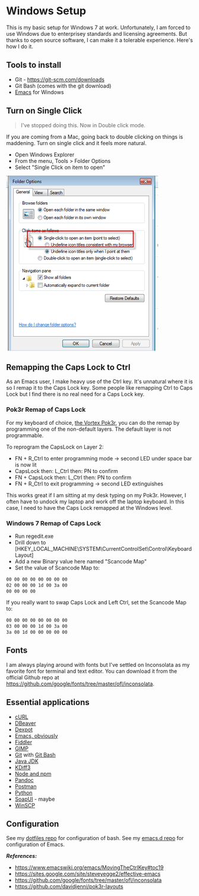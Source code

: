 # Windows Setup

This is my basic setup for Windows 7 at work. Unfortunately, I am forced to use Windows
due to enterprisey standards and licensing agreements. But thanks to open source software,
I can make it a tolerable experience. Here's how I do it. 

## Tools to install

* Git - https://git-scm.com/downloads
* Git Bash (comes with the git download)
* [Emacs](https://www.gnu.org/software/emacs/download.html) for Windows

## Turn on Single Click

> I've stopped doing this. Now in Double click mode. 

If you are coming from a Mac, going back to double clicking on things is maddening. 
Turn on single click and it feels more natural.

* Open Windows Explorer
* From the menu, Tools > Folder Options
* Select "Single Click on item to open"

![Single click](images/singleclick.png)

## Remapping the Caps Lock to Ctrl

As an Emacs user, I make heavy use of the Ctrl key. It's unnatural where it is
so I remap it to the Caps Lock key. Some people like remapping Ctrl to Caps Lock
but I find there is no real need for a Caps Lock key.

### Pok3r Remap of Caps Lock

For my keyboard of choice, [the Vortex Pok3r](https://www.amazon.com/Mechanical-Keyboard-Keycaps-Cherry-Mx-Blue/dp/B00OFM51L2/), you can do the remap by programming
one of the non-default layers. The default layer is not programmable.

To reprogram the CapsLock on Layer 2:

* FN + R_Ctrl to enter programming mode -> second LED under space bar is now lit
* CapsLock then: L_Ctrl then: PN to confirm
* FN + CapsLock then: L_Ctrl then: PN to confirm
* FN + R_Ctrl to exit programming -> second LED extinguishes

This works great if I am sitting at my desk typing on my Pok3r. However, I often
have to undock my laptop and work off the laptop keyboard. In this case, I need
to have the Caps Lock remapped at the Windows level.

### Windows 7 Remap of Caps Lock

* Run regedit.exe
* Drill down to [HKEY_LOCAL_MACHINE\SYSTEM\CurrentControlSet\Control\Keyboard Layout]
* Add a new Binary value here named "Scancode Map"
* Set the value of Scancode Map to:

```
00 00 00 00 00 00 00 00
02 00 00 00 1d 00 3a 00
00 00 00 00
```

If you really want to swap Caps Lock and Left Ctrl, set the Scancode Map to:

```
00 00 00 00 00 00 00 00
03 00 00 00 1d 00 3a 00
3a 00 1d 00 00 00 00 00
```

## Fonts

I am always playing around with fonts but I've settled on Inconsolata as my
favorite font for terminal and text editor. You can download it from
the official Github repo at https://github.com/google/fonts/tree/master/ofl/inconsolata.

## Essential applications

* [cURL](https://curl.haxx.se/download.html)
* [DBeaver](https://dbeaver.io/)
* [Dexpot](https://dexpot.de/)
* [Emacs, obviously ](https://www.gnu.org/software/emacs/download.html)
* [Fiddler](https://www.telerik.com/fiddler)
* [GIMP](https://www.gimp.org/downloads/Windows.html)
* [Git](https://git-scm.com/download/win) with [Git Bash](https://gitforwindows.org/)
* [Java JDK](http://www.oracle.com/technetwork/java/javase/downloads/jdk8-downloads-2133151.html)
* [KDiff3](http://kdiff3.sourceforge.net/)
* [Node and npm](https://nodejs.org/en/)
* [Pandoc](https://pandoc.org/installing.html)
* [Postman](https://www.getpostman.com/)
* [Python](https://www.python.org/downloads/windows/)
* [SoapUI](https://www.soapui.org/) - maybe
* [WinSCP](https://winscp.net/eng/download.php)


## Configuration

See my [dotfiles repo](https://github.com/andrunix/dotfiles) for configuration of bash.
See my [emacs.d repo](https://github.com/andrunix/emacs.d) for configuration of Emacs.


***References:***

* https://www.emacswiki.org/emacs/MovingTheCtrlKey#toc19
* https://sites.google.com/site/steveyegge2/effective-emacs
* https://github.com/google/fonts/tree/master/ofl/inconsolata
* https://github.com/davidjenni/pok3r-layouts



